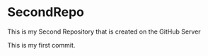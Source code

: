# SecondRepo
This is my Second Repository that is created on the GitHub Server


This is my first commit.

